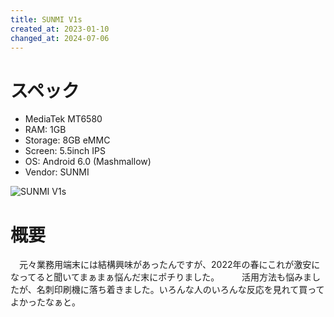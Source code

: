 ```yaml
---
title: SUNMI V1s
created_at: 2023-01-10
changed_at: 2024-07-06
---
```


# スペック
- MediaTek MT6580
- RAM: 1GB
- Storage: 8GB eMMC
- Screen: 5.5inch IPS
- OS: Android 6.0 (Mashmallow)
- Vendor: SUNMI 

![SUNMI V1s](https://i.imgur.com/dREZMtH.jpeg)

# 概要
　元々業務用端末には結構興味があったんですが、2022年の春にこれが激安になってると聞いてまぁまぁ悩んだ末にポチりました。
　
　活用方法も悩みましたが、名刺印刷機に落ち着きました。いろんな人のいろんな反応を見れて買ってよかったなぁと。